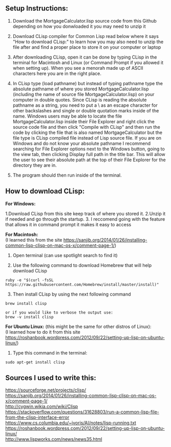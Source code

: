 ## Setup Instructions:  
1. Download the MortgageCalculator.lisp source code from this Github depending on how you donwloaded it you may need to unzip it  

2. Download CLisp compiler for Common Lisp read below where it says "How to download CLisp:" to learn how you may also need to unzip the file after and find a proper place to store it on your computer or laptop

3. After downloading CLisp, open it can be done by typing CLisp in the terminal for Macintosh and Linux
(or Command Prompt if you allowed it when setting up). When you see a menorah made up of ASCII characters here you are in the right place.

4. In CLisp type (load pathname) but instead of typing pathname type the absolute pathname of where you stored MortgageCalculator.lisp (including the name of source file MortgageCalculator.lisp) on your computer in double quotes.
Since CLisp is reading the absolute pathname as a string, you need to put a \ as an escape character for other backslashes and single or double quotation marks inside of the name.
Windows users may be able to locate the file MortgageCalculator.lisp inside their File Explorer and right click the source code file and then click "Compile with CLisp" and then run the code by clicking the file that is also named MortgageCalculator but the file type is CLisp compiled file instead of Lisp source file.
If you are on Windows and do not know your absolute pathname I recommend searching for File Explorer options next to the Windows button, going to the view tab, then clicking Display full path in the title bar. This will allow the user to see their absolute path at the top of their File Explorer for the directory they are in.
5. The program should then run inside of the terminal.

## How to download CLisp:

__For Windows:__

1.Download CLisp from this site keep track of where you stored it.
2.Unzip it if needed and go through the startup.
3. I reccomend going with the feature that allows it in command prompt it makes it easy to access

__For Macintosh:__  
(I learned this from the site https://sanjib.org/2014/01/26/installing-common-lisp-clisp-on-mac-os-x/comment-page-1/)

1. Open terminal (can use spotlight search to find it)

2. Use the following command to download Homebrew that will help download CLisp
```
ruby -e "$(curl -fsSL https://raw.githubusercontent.com/Homebrew/install/master/install)"
```
3. Then install CLisp by using the next following command  
```
brew install clisp

or if you would like to verbose the output use:  
brew -v install clisp
```
__For Ubuntu Linux:__ (this might be the same for other distros of Linux):  
(I learned how to do it from this site https://roshanbook.wordpress.com/2012/09/22/setting-up-lisp-on-ubuntu-linux/)

1. Type this command in the terminal:  
```
sudo apt-get install clisp
```
## Sources I used to write this:  
https://sourceforge.net/projects/clisp/  
https://sanjib.org/2014/01/26/installing-common-lisp-clisp-on-mac-os-x/comment-page-1/  
http://cygwin.wikia.com/wiki/Clisp  
https://stackoverflow.com/questions/31628803/run-a-common-lisp-file-from-the-clisp-interface-error  
https://www.cs.columbia.edu/~jvoris/AI/notes/lisp-running.txt  
https://roshanbook.wordpress.com/2012/09/22/setting-up-lisp-on-ubuntu-linux/  
http://www.lispworks.com/news/news35.html

